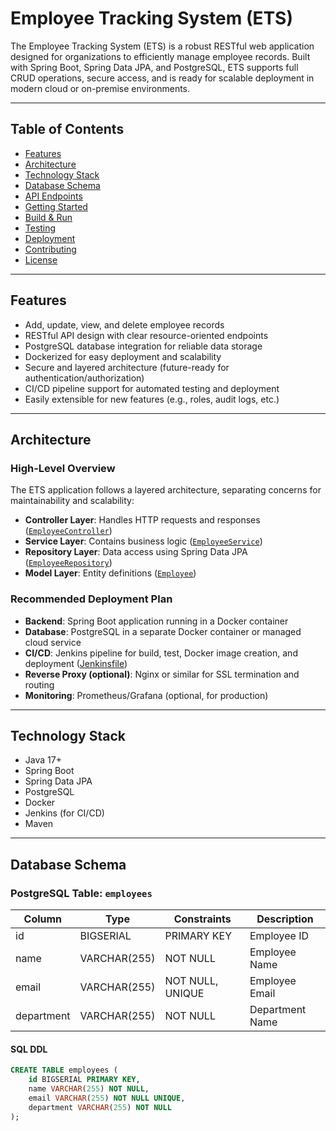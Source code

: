 # Employee Tracking System (ETS)

The Employee Tracking System (ETS) is a robust RESTful web application designed for organizations to efficiently manage employee records. Built with Spring Boot, Spring Data JPA, and PostgreSQL, ETS supports full CRUD operations, secure access, and is ready for scalable deployment in modern cloud or on-premise environments.

---

## Table of Contents

- [Features](#features)
- [Architecture](#architecture)
- [Technology Stack](#technology-stack)
- [Database Schema](#database-schema)
- [API Endpoints](#api-endpoints)
- [Getting Started](#getting-started)
- [Build & Run](#build--run)
- [Testing](#testing)
- [Deployment](#deployment)
- [Contributing](#contributing)
- [License](#license)

---

## Features

- Add, update, view, and delete employee records
- RESTful API design with clear resource-oriented endpoints
- PostgreSQL database integration for reliable data storage
- Dockerized for easy deployment and scalability
- Secure and layered architecture (future-ready for authentication/authorization)
- CI/CD pipeline support for automated testing and deployment
- Easily extensible for new features (e.g., roles, audit logs, etc.)

---

## Architecture

### High-Level Overview

The ETS application follows a layered architecture, separating concerns for maintainability and scalability:

- **Controller Layer**: Handles HTTP requests and responses ([`EmployeeController`](src/main/java/com/example/employeemanagement/controller/EmployeeController.java))
- **Service Layer**: Contains business logic ([`EmployeeService`](src/main/java/com/example/employeemanagement/service/EmployeeService.java))
- **Repository Layer**: Data access using Spring Data JPA ([`EmployeeRepository`](src/main/java/com/example/employeemanagement/repository/EmployeeRepository.java))
- **Model Layer**: Entity definitions ([`Employee`](src/main/java/com/example/employeemanagement/model/Employee.java))

### Recommended Deployment Plan

- **Backend**: Spring Boot application running in a Docker container
- **Database**: PostgreSQL in a separate Docker container or managed cloud service
- **CI/CD**: Jenkins pipeline for build, test, Docker image creation, and deployment ([Jenkinsfile](Jenkinsfile))
- **Reverse Proxy (optional)**: Nginx or similar for SSL termination and routing
- **Monitoring**: Prometheus/Grafana (optional, for production)

---

## Technology Stack

- Java 17+
- Spring Boot
- Spring Data JPA
- PostgreSQL
- Docker
- Jenkins (for CI/CD)
- Maven

---

## Database Schema

### PostgreSQL Table: `employees`

| Column      | Type         | Constraints           | Description           |
|-------------|--------------|----------------------|-----------------------|
| id          | BIGSERIAL    | PRIMARY KEY          | Employee ID           |
| name        | VARCHAR(255) | NOT NULL             | Employee Name         |
| email       | VARCHAR(255) | NOT NULL, UNIQUE     | Employee Email        |
| department  | VARCHAR(255) | NOT NULL             | Department Name       |

#### SQL DDL

```sql
CREATE TABLE employees (
    id BIGSERIAL PRIMARY KEY,
    name VARCHAR(255) NOT NULL,
    email VARCHAR(255) NOT NULL UNIQUE,
    department VARCHAR(255) NOT NULL
);
```



